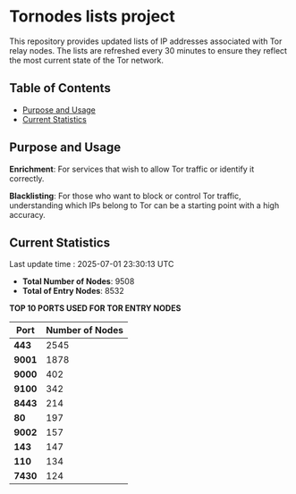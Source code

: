 # Tornodes lists project

This repository provides updated lists of IP addresses associated with Tor relay nodes. The lists are refreshed every 30 minutes to ensure they reflect the most current state of the Tor network.

## Table of Contents

- [Purpose and Usage](#purpose-and-usage)
- [Current Statistics](#current-statistics)


## Purpose and Usage

**Enrichment**: For services that wish to allow Tor traffic or identify it correctly.

**Blacklisting**: For those who want to block or control Tor traffic, understanding which IPs belong to Tor can be a starting point with a high accuracy.

## Current Statistics

Last update time : 2025-07-01 23:30:13 UTC

- **Total Number of Nodes**: 9508
- **Total of Entry Nodes**: 8532

**TOP 10 PORTS USED FOR TOR ENTRY NODES**

| **Port** | **Number of Nodes** |
|------|-----------------|
| **443**   | 2545  |
| **9001**   | 1878  |
| **9000**   | 402  |
| **9100**   | 342  |
| **8443**   | 214  |
| **80**   | 197  |
| **9002**   | 157  |
| **143**   | 147  |
| **110**   | 134  |
| **7430**   | 124  |

